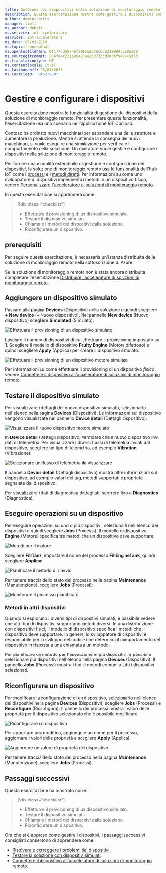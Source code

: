 ```yaml
---
title: Gestione dei dispositivi nella soluzione di monitoraggio remoto - Azure | Microsoft Docs
description: Questa esercitazione mostra come gestire i dispositivi connessi alla soluzione di monitoraggio remoto.
author: dominicbetts
manager: timlt
ms.author: dobett
ms.service: iot-accelerators
services: iot-accelerators
ms.date: 05/01/2018
ms.topic: conceptual
ms.openlocfilehash: 0f177c3a8746f801e52cdac6cb2189e9cc28e1e8
ms.sourcegitcommit: 266fe4c2216c0420e415d733cd3abbf94994533d
ms.translationtype: HT
ms.contentlocale: it-IT
ms.lasthandoff: 06/01/2018
ms.locfileid: "34627280"
---
```

# <a name="manage-and-configure-your-devices"></a>Gestire e configurare i dispositivi

Questa esercitazione mostra le funzionalità di gestione dei dispositivi della soluzione di monitoraggio remoto. Per presentare queste funzionalità, l'esercitazione usa uno scenario nell'applicazione IoT Contoso.

Contoso ha ordinato nuovi macchinari per espandere una delle strutture e aumentare la produzione. Mentre si attende la consegna dei nuovi macchinari, si vuole eseguire una simulazione per verificare il comportamento della soluzione. Un operatore vuole gestire e configurare i dispositivi nella soluzione di monitoraggio remoto.

Per fornire una modalità estendibile di gestione e configurazione dei dispositivi, la soluzione di monitoraggio remoto usa le funzionalità dell'hub IoT come i [processi](../iot-hub/iot-hub-devguide-jobs.md) e i [metodi diretti](../iot-hub/iot-hub-devguide-direct-methods.md). Per informazioni su come uno sviluppatore di dispositivi implementa i metodi in un dispositivo fisico, vedere [Personalizzare l'acceleratore di soluzioni di monitoraggio remoto](iot-accelerators-remote-monitoring-customize.md).

In questa esercitazione si apprenderà come:

>[!div class="checklist"]
> * Effettuare il provisioning di un dispositivo simulato.
> * Testare il dispositivo simulato.
> * Chiamare i metodi dei dispositivi dalla soluzione.
> * Riconfigurare un dispositivo.

## <a name="prerequisites"></a>prerequisiti

Per seguire questa esercitazione, è necessaria un'istanza distribuita della soluzione di monitoraggio remoto nella sottoscrizione di Azure.

Se la soluzione di monitoraggio remoto non è stata ancora distribuita, completare l'esercitazione [Distribuire l'acceleratore di soluzioni di monitoraggio remoto](iot-accelerators-remote-monitoring-deploy.md).

## <a name="add-a-simulated-device"></a>Aggiungere un dispositivo simulato

Passare alla pagina **Devices** (Dispositivi) nella soluzione e quindi scegliere **+ New device** (+ Nuovo dispositivo). Nel pannello **New device** (Nuovo dispositivo) scegliere **Simulated** (Simulato):

![Effettuare il provisioning di un dispositivo simulato](./media/iot-accelerators-remote-monitoring-manage/devicesprovision.png)

Lasciare il numero di dispositivi di cui effettuare il provisioning impostato su **1**. Scegliere il modello di dispositivo **Faulty Engine** (Motore difettoso) e quindi scegliere **Apply** (Applica) per creare il dispositivo simulato:

![Effettuare il provisioning di un dispositivo motore simulato](./media/iot-accelerators-remote-monitoring-manage/devicesprovisionengine.png)

Per informazioni su come effettuare il provisioning di un dispositivo *fisico*, vedere [Connettere il dispositivo all'acceleratore di soluzioni di monitoraggio remoto](iot-accelerators-connecting-devices-node.md).

## <a name="test-the-simulated-device"></a>Testare il dispositivo simulato

Per visualizzare i dettagli del nuovo dispositivo simulato, selezionarlo nell'elenco nella pagina **Devices** (Dispositivi). Le informazioni sul dispositivo vengono visualizzate nel pannello **Device detail** (Dettagli dispositivo):

![Visualizzare il nuovo dispositivo motore simulato](./media/iot-accelerators-remote-monitoring-manage/devicesviewnew.png)

In **Device detail** (Dettagli dispositivo) verificare che il nuovo dispositivo invii dati di telemetria. Per visualizzare i diversi flussi di telemetria inviati dal dispositivo, scegliere un tipo di telemetria, ad esempio **Vibration** (Vibrazione):

![Selezionare un flusso di telemetria da visualizzare](./media/iot-accelerators-remote-monitoring-manage/devicesvibration.png)

Il pannello **Device detail** (Dettagli dispositivo) mostra altre informazioni sul dispositivo, ad esempio valori dei tag, metodi supportati e proprietà segnalate dal dispositivo.

Per visualizzare i dati di diagnostica dettagliati, scorrere fino a **Diagnostics** (Diagnostica).

## <a name="act-on-a-device"></a>Eseguire operazioni su un dispositivo

Per eseguire operazioni su uno o più dispositivi, selezionarli nell'elenco dei dispositivi e quindi scegliere **Jobs** (Processi). Il modello di dispositivo **Engine** (Motore) specifica tre metodi che un dispositivo deve supportare:

![Metodi per il motore](./media/iot-accelerators-remote-monitoring-manage/devicesmethods.png)

Scegliere **FillTank**, impostare il nome del processo **FillEngineTank**, quindi scegliere **Applica**:

![Pianificare il metodo di riavvio](./media/iot-accelerators-remote-monitoring-manage/devicesrestartengine.png)

Per tenere traccia dello stato del processo nella pagina **Maintenance** (Manutenzione), scegliere **Jobs** (Processi):

![Monitorare il processo pianificato](./media/iot-accelerators-remote-monitoring-manage/maintenancerestart.png)

### <a name="methods-in-other-devices"></a>Metodi in altri dispositivi

Quando si esplorano i diversi tipi di dispositivi simulati, è possibile vedere che altri tipi di dispositivi supportano metodi diversi. In una distribuzione con dispositivi fisici, il modello di dispositivo specifica i metodi che il dispositivo deve supportare. In genere, lo sviluppatore di dispositivi è responsabile per lo sviluppo del codice che determina il comportamento del dispositivo in risposta a una chiamata a un metodo.

Per pianificare un metodo per l'esecuzione in più dispositivi, è possibile selezionare più dispositivi nell'elenco nella pagina **Devices** (Dispositivi). Il pannello **Jobs** (Processi) mostra i tipi di metodi comuni a tutti i dispositivi selezionati.

## <a name="reconfigure-a-device"></a>Riconfigurare un dispositivo

Per modificare la configurazione di un dispositivo, selezionarlo nell'elenco dei dispositivi nella pagina **Devices** (Dispositivi), scegliere **Jobs** (Processi) e **Reconfigure** (Riconfigura). Il pannello dei processi mostra i valori delle proprietà per il dispositivo selezionato che è possibile modificare:

![Riconfigurare un dispositivo](./media/iot-accelerators-remote-monitoring-manage/devicesreconfigure.png)

Per apportare una modifica, aggiungere un nome per il processo, aggiornare i valori delle proprietà e scegliere **Apply** (Applica):

![Aggiornare un valore di proprietà del dispositivo](./media/iot-accelerators-remote-monitoring-manage/devicesreconfigurephysical.png)

Per tenere traccia dello stato del processo nella pagina **Maintenance** (Manutenzione), scegliere **Jobs** (Processi).

## <a name="next-steps"></a>Passaggi successivi

Questa esercitazione ha mostrato come:

<!-- Repeat task list from intro -->
>[!div class="checklist"]
> * Effettuare il provisioning di un dispositivo simulato.
> * Testare il dispositivo simulato.
> * Chiamare i metodi dei dispositivi dalla soluzione.
> * Riconfigurare un dispositivo.

Ora che si è appreso come gestire i dispositivi, i passaggi successivi consigliati consentono di apprendere come:

* [Risolvere e correggere i problemi dei dispositivi](iot-accelerators-remote-monitoring-maintain.md).
* [Testare la soluzione con dispositivi simulati](iot-accelerators-remote-monitoring-test.md).
* [Connettere il dispositivo all'acceleratore di soluzioni di monitoraggio remoto](iot-accelerators-connecting-devices-node.md).

<!-- Next tutorials in the sequence -->